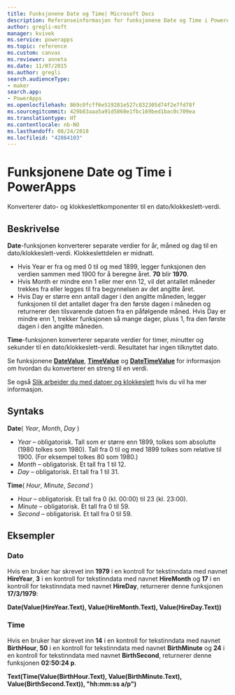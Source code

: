 ```yaml
---
title: Funksjonene Date og Time| Microsoft Docs
description: Referanseinformasjon for funksjonene Date og Time i PowerApps, inkludert syntaks og eksempler
author: gregli-msft
manager: kvivek
ms.service: powerapps
ms.topic: reference
ms.custom: canvas
ms.reviewer: anneta
ms.date: 11/07/2015
ms.author: gregli
search.audienceType:
- maker
search.app:
- PowerApps
ms.openlocfilehash: 869c0fcff6e519281e527c832305d74f2e7fd78f
ms.sourcegitcommit: 429b83aaa5a91d5868e1fbc169bed1bac0c709ea
ms.translationtype: HT
ms.contentlocale: nb-NO
ms.lasthandoff: 08/24/2018
ms.locfileid: "42864103"
---
```

# <a name="date-and-time-functions-in-powerapps"></a>Funksjonene Date og Time i PowerApps
Konverterer dato- og klokkeslettkomponenter til en dato/klokkeslett-verdi.

## <a name="description"></a>Beskrivelse
**Date**-funksjonen konverterer separate verdier for år, måned og dag til en dato/klokkeslett-verdi.  Klokkeslettdelen er midnatt.

* Hvis Year er fra og med 0 til og med 1899, legger funksjonen den verdien sammen med 1900 for å beregne året.  **70** blir **1970**.
* Hvis Month er mindre enn 1 eller mer enn 12, vil det antallet måneder trekkes fra eller legges til fra begynnelsen av det angitte året.
* Hvis Day er større enn antall dager i den angitte måneden, legger funksjonen til det antallet dager fra den første dagen i måneden og returnerer den tilsvarende datoen fra en påfølgende måned.  Hvis Day er mindre enn 1, trekker funksjonen så mange dager, pluss 1, fra den første dagen i den angitte måneden.

**Time**-funksjonen konverterer separate verdier for timer, minutter og sekunder til en dato/klokkeslett-verdi.  Resultatet har ingen tilknyttet dato.

Se funksjonene **[DateValue](function-datevalue-timevalue.md)**,  **[TimeValue](function-datevalue-timevalue.md)** og **[DateTimeValue](function-datevalue-timevalue.md)** for informasjon om hvordan du konverterer en streng til en verdi.  

Se også [Slik arbeider du med datoer og klokkeslett](../show-text-dates-times.md) hvis du vil ha mer informasjon.

## <a name="syntax"></a>Syntaks
**Date**( *Year*, *Month*, *Day* )

* *Year* – obligatorisk.  Tall som er større enn 1899, tolkes som absolutte (1980 tolkes som 1980). Tall fra 0 til og med 1899 tolkes som relative til 1900. (For eksempel tolkes 80 som 1980.)
* *Month* – obligatorisk.  Et tall fra 1 til 12.
* *Day* – obligatorisk. Et tall fra 1 til 31.

**Time**( *Hour*, *Minute*, *Second* )

* *Hour* – obligatorisk.  Et tall fra 0 (kl. 00:00) til 23 (kl. 23:00).
* *Minute* – obligatorisk. Et tall fra 0 til 59.
* *Second* – obligatorisk. Et tall fra 0 til 59.

## <a name="examples"></a>Eksempler
### <a name="date"></a>Dato
Hvis en bruker har skrevet inn **1979** i en kontroll for tekstinndata med navnet **HireYear**, **3** i en kontroll for tekstinndata med navnet **HireMonth** og **17** i en kontroll for tekstinndata med navnet **HireDay**, returnerer denne funksjonen **17/3/1979**:

**Date(Value(HireYear.Text), Value(HireMonth.Text), Value(HireDay.Text))**

### <a name="time"></a>Time
Hvis en bruker har skrevet inn **14** i en kontroll for tekstinndata med navnet **BirthHour**, **50** i en kontroll for tekstinndata med navnet **BirthMinute** og **24** i en kontroll for tekstinndata med navnet **BirthSecond**, returnerer denne funksjonen **02:50:24 p**.

**Text(Time(Value(BirthHour.Text), Value(BirthMinute.Text), Value(BirthSecond.Text)), "hh:mm:ss a/p")**

